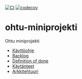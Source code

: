[![CI](https://github.com/TheJiahao/ohtu-miniprojekti/actions/workflows/main.yml/badge.svg?branch=main)](https://github.com/TheJiahao/ohtu-miniprojekti/actions/workflows/main.yml)
[![codecov](https://codecov.io/github/TheJiahao/ohtu-miniprojekti/graph/badge.svg?token=Y8K1WUURTT)](https://codecov.io/github/TheJiahao/ohtu-miniprojekti)

# ohtu-miniprojekti

Ohtu miniprojekti

- [Käyttöohje](/docs/kayttoohje.md)
- [Backlog](https://docs.google.com/spreadsheets/d/1eXvUVxCCmZiO6jayb5dX2drwC7oZbU6ElO132ozUdUE/edit?usp=sharing)
- [Definition of done](/docs/definition_of_done.md)
- [Käytänteet](/docs/kaytanteet.md)
- [Arkkitehtuuri](/docs/arkkitehtuuri.md)

